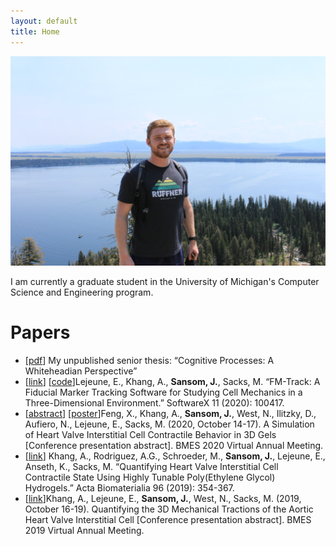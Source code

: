 ```yaml
---
layout: default
title: Home
---
```


<img src="https://raw.githubusercontent.com/jhsansom/jhsansom.github.io/master/docs/profile.JPG">

I am currently a graduate student in the University of Michigan's Computer Science and Engineering program. 

# Papers

- [[pdf](https://raw.githubusercontent.com/jhsansom/jhsansom.github.io/master/docs/Thesis.pdf)] My unpublished senior thesis: “Cognitive Processes: A Whiteheadian Perspective”
- [[link](https://www.sciencedirect.com/science/article/pii/S2352711019303474?via%3Dihub)] [[code](https://github.com/elejeune11/FM-Track)]Lejeune, E., Khang, A., **Sansom, J.**, Sacks, M. “FM-Track: A Fiducial Marker Tracking Software for Studying Cell Mechanics in a Three-Dimensional Environment.” SoftwareX 11 (2020): 100417.
- [[abstract](http://submissions.mirasmart.com/SecureView/BMESArchive/radqwmqx1zl.pdf)] [[poster](http://submissions.mirasmart.com/SecureView/BMESArchive/radew3ndx1v.pdf)]Feng, X., Khang, A., **Sansom, J.**, West, N., Ilitzky, D., Aufiero, N., Lejeune, E., Sacks, M. (2020, October 14-17). A Simulation of Heart Valve Interstitial Cell Contractile Behavior in 3D Gels [Conference presentation abstract]. BMES 2020 Virtual Annual Meeting.
- [[link](https://www.ncbi.nlm.nih.gov/pmc/articles/PMC6717677/)] Khang, A., Rodriguez, A.G., Schroeder, M., **Sansom, J.**, Lejeune, E., Anseth, K., Sacks, M. “Quantifying Heart Valve Interstitial Cell Contractile State Using Highly Tunable Poly(Ethylene Glycol) Hydrogels.” Acta Biomaterialia 96 (2019): 354-367.
- [[link](http://submissions.mirasmart.com/SecureView/BMESArchive/rad5ao3tcnx.pdf)]Khang, A., Lejeune, E., **Sansom, J.**, West, N., Sacks, M. (2019, October 16-19). Quantifying the 3D Mechanical Tractions of the Aortic Heart Valve Interstitial Cell [Conference presentation abstract]. BMES 2019 Virtual Annual Meeting.

